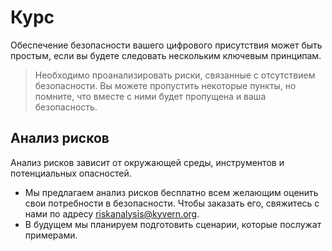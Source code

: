 # Курс
Обеспечение безопасности вашего цифрового присутствия может быть простым, если вы будете следовать нескольким ключевым принципам.
> Необходимо проанализировать риски, связанные с отсутствием безопасности. Вы можете пропустить некоторые пункты, но помните, что вместе с ними будет пропущена и ваша безопасность.
## Анализ рисков
Анализ рисков зависит от окружающей среды, инструментов и потенциальных опасностей.
- Мы предлагаем анализ рисков бесплатно всем желающим оценить свои потребности в безопасности. Чтобы заказать его, свяжитесь с нами по адресу riskanalysis@kyvern.org.
- В будущем мы планируем подготовить сценарии, которые послужат примерами.
